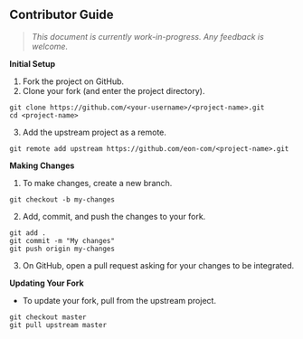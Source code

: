 ## Contributor Guide

> _This document is currently work-in-progress. Any feedback is welcome._

**Initial Setup**

1. Fork the project on GitHub.
2. Clone your fork (and enter the project directory).

```
git clone https://github.com/<your-username>/<project-name>.git
cd <project-name>
```

3. Add the upstream project as a remote.

```
git remote add upstream https://github.com/eon-com/<project-name>.git
```

**Making Changes**

1. To make changes, create a new branch.

```
git checkout -b my-changes
```

2. Add, commit, and push the changes to your fork.

```
git add .
git commit -m "My changes"
git push origin my-changes
```

3. On GitHub, open a pull request asking for your changes to be integrated.

**Updating Your Fork**

- To update your fork, pull from the upstream project.

```
git checkout master
git pull upstream master
```
